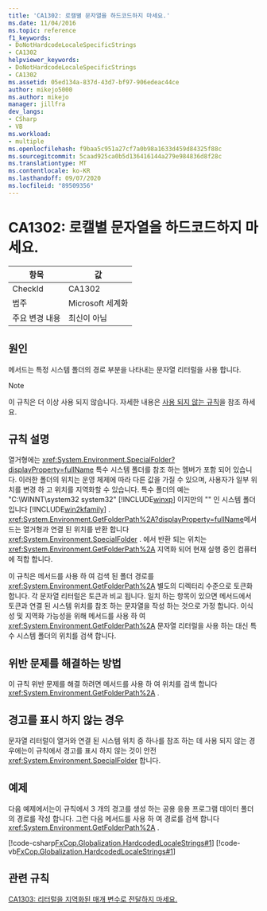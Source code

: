 ```yaml
---
title: 'CA1302: 로캘별 문자열을 하드코드하지 마세요.'
ms.date: 11/04/2016
ms.topic: reference
f1_keywords:
- DoNotHardcodeLocaleSpecificStrings
- CA1302
helpviewer_keywords:
- DoNotHardcodeLocaleSpecificStrings
- CA1302
ms.assetid: 05ed134a-837d-43d7-bf97-906edeac44ce
author: mikejo5000
ms.author: mikejo
manager: jillfra
dev_langs:
- CSharp
- VB
ms.workload:
- multiple
ms.openlocfilehash: f9baa5c951a27cf7a0b98a1633d459d84325f88c
ms.sourcegitcommit: 5caad925ca0b5d136416144a279e984836d8f28c
ms.translationtype: MT
ms.contentlocale: ko-KR
ms.lasthandoff: 09/07/2020
ms.locfileid: "89509356"
---
```

# <a name="ca1302-do-not-hardcode-locale-specific-strings"></a>CA1302: 로캘별 문자열을 하드코드하지 마세요.

|항목|값|
|-|-|
|CheckId|CA1302|
|범주|Microsoft 세계화|
|주요 변경 내용|최신이 아님|

## <a name="cause"></a>원인
메서드는 특정 시스템 폴더의 경로 부분을 나타내는 문자열 리터럴을 사용 합니다.

> [!NOTE]
> 이 규칙은 더 이상 사용 되지 않습니다. 자세한 내용은 [사용 되지 않는 규칙](fxcop-unported-deprecated-rules.md)을 참조 하세요.

## <a name="rule-description"></a>규칙 설명
열거형에는 <xref:System.Environment.SpecialFolder?displayProperty=fullName> 특수 시스템 폴더를 참조 하는 멤버가 포함 되어 있습니다. 이러한 폴더의 위치는 운영 체제에 따라 다른 값을 가질 수 있으며, 사용자가 일부 위치를 변경 하 고 위치를 지역화할 수 있습니다. 특수 폴더의 예는 "C:\WINNT\system32 system32" [!INCLUDE[winxp](../code-quality/includes/winxp_md.md)] 이지만의 "" 인 시스템 폴더입니다 [!INCLUDE[win2kfamily](../code-quality/includes/win2kfamily_md.md)] . <xref:System.Environment.GetFolderPath%2A?displayProperty=fullName>메서드는 열거형과 연결 된 위치를 반환 합니다 <xref:System.Environment.SpecialFolder> . 에서 반환 되는 위치는 <xref:System.Environment.GetFolderPath%2A> 지역화 되어 현재 실행 중인 컴퓨터에 적합 합니다.

이 규칙은 메서드를 사용 하 여 검색 된 폴더 경로를 <xref:System.Environment.GetFolderPath%2A> 별도의 디렉터리 수준으로 토큰화 합니다. 각 문자열 리터럴은 토큰과 비교 됩니다. 일치 하는 항목이 있으면 메서드에서 토큰과 연결 된 시스템 위치를 참조 하는 문자열을 작성 하는 것으로 가정 합니다. 이식성 및 지역화 가능성을 위해 메서드를 사용 하 여 <xref:System.Environment.GetFolderPath%2A> 문자열 리터럴을 사용 하는 대신 특수 시스템 폴더의 위치를 검색 합니다.

## <a name="how-to-fix-violations"></a>위반 문제를 해결하는 방법
이 규칙 위반 문제를 해결 하려면 메서드를 사용 하 여 위치를 검색 합니다 <xref:System.Environment.GetFolderPath%2A> .

## <a name="when-to-suppress-warnings"></a>경고를 표시 하지 않는 경우
문자열 리터럴이 열거와 연결 된 시스템 위치 중 하나를 참조 하는 데 사용 되지 않는 경우에는이 규칙에서 경고를 표시 하지 않는 것이 안전 <xref:System.Environment.SpecialFolder> 합니다.

## <a name="example"></a>예제
다음 예제에서는이 규칙에서 3 개의 경고를 생성 하는 공용 응용 프로그램 데이터 폴더의 경로를 작성 합니다. 그런 다음 메서드를 사용 하 여 경로를 검색 합니다 <xref:System.Environment.GetFolderPath%2A> .

[!code-csharp[FxCop.Globalization.HardcodedLocaleStrings#1](../code-quality/codesnippet/CSharp/ca1302-do-not-hardcode-locale-specific-strings_1.cs)]
[!code-vb[FxCop.Globalization.HardcodedLocaleStrings#1](../code-quality/codesnippet/VisualBasic/ca1302-do-not-hardcode-locale-specific-strings_1.vb)]

## <a name="related-rules"></a>관련 규칙
[CA1303: 리터럴을 지역화된 매개 변수로 전달하지 마세요.](../code-quality/ca1303.md)
